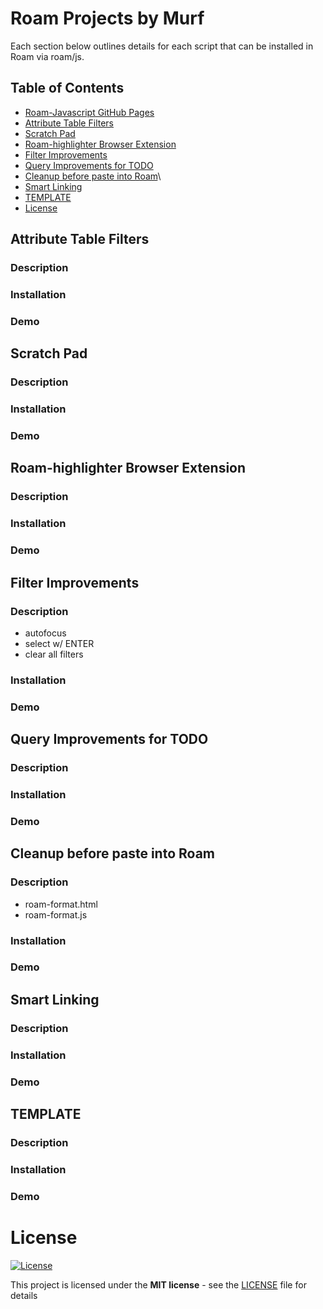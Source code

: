 # Roam Projects by Murf

Each section below outlines details for each script that can be installed in Roam via roam/js.

## Table of Contents

- [Roam-Javascript GitHub Pages](https://gitmurf.github.io/roam-javascript/)
- [Attribute Table Filters](#attribute-table-filters)
- [Scratch Pad](#scratch-pad)
- [Roam-highlighter Browser Extension](#roam-highlighter-browser-extension)
- [Filter Improvements](#filter-improvements)
- [Query Improvements for TODO](#query-improvements-for-todo)
- [Cleanup before paste into Roam](#cleanup-before-paste-into-roam)\
- [Smart Linking](#smart-linking)
- [TEMPLATE](#template)
- [License](#license)

## Attribute Table Filters

### Description

### Installation

### Demo

## Scratch Pad

### Description

### Installation

### Demo

## Roam-highlighter Browser Extension

### Description

### Installation

### Demo

## Filter Improvements

### Description

- autofocus
- select w/ ENTER
- clear all filters

### Installation

### Demo

## Query Improvements for TODO

### Description

### Installation

### Demo

## Cleanup before paste into Roam

### Description

- roam-format.html
- roam-format.js

### Installation

### Demo

## Smart Linking

### Description

### Installation

### Demo

## TEMPLATE

### Description

### Installation

### Demo

# License

[![License](http://img.shields.io/:license-mit-blue.svg?style=flat-square)](http://badges.mit-license.org)

This project is licensed under the **MIT license** - see the [LICENSE](LICENSE) file for details

